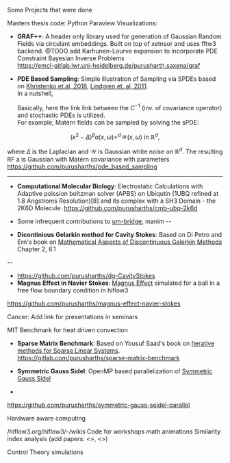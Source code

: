 Some Projects that were done 

Masters thesis code:
Python Paraview Visualizations: 


- **GRAF++**: A header only library used for generation of Gaussian Random Fields via circulant embeddings. Built on top of xetnsor and uses fftw3 backend.
@TODO add Karhunen-Lourve expansion to incorporate PDE Constraint Bayesian Inverse Problems <br>
https://emcl-gitlab.iwr.uni-heidelberg.de/purusharth.saxena/graf


- **PDE Based Sampling**:
  Simple illustration of Sampling via SPDEs based on [Khristenko et.al, 2018](https://arxiv.org/pdf/1809.07570.pdf), [Lindgren et. al, 2011](https://doi.org/10.1111/j.1467-9868.2011.00777.x). <br>
  In a nutshell,

  Basically, here the link link between the $C^{-1}$ (inv. of covariance operator) and stochastic PDEs is utilized.<br/>
  For example, Matérn fields can be sampled by solving the sPDE:
    
$$(\kappa^{2}-\Delta)^{\beta}a(x,\omega)=^{d}\mathcal{W}(x,\omega) \text{ in } \mathbb{R}^d,$$

    
  where $\Delta$ is the Laplacian and $\mathcal{W}$ is Gaussian white noise on $\mathbb{R}^d$. The resulting RF a is Gaussian with Matérn covariance with parameters
  https://github.com/purusharths/pde_based_sampling

---

- **Computational Molecular Biology**: Electrostatic Calculations with Adaptive poission boltzman solver (APBS) on Ubiqutin (1UBQ refined at 1.8 Angstroms Resolution)[8] and its complex with a SH3 Domain - the 2K6D
Molecule.
https://github.com/purusharths/cmb-ubq-2k6d

- Some infrequent contributions to [um-bridge](https://github.com/purusharths/umbridge), manim
--

- **Dicontinious Gelarkin method for Cavity Stokes**: Based on Di Petro and Ern's book on [Mathematical Aspects of Discontinuous Galerkin Methods](https://link.springer.com/book/10.1007/978-3-642-22980-0)
Chapter 2, 6.1

--
- https://github.com/purusharths/dg-CavityStokes
- **Magnus Effect in Navier Stokes**: [Magnus Effect](https://www.youtube.com/watch?v=2OSrvzNW9FE) simulated for a ball in a free flow boundary condition in hiflow3

https://github.com/purusharths/magnus-effect-navier-stokes




Cancer:
  Add link for presentations in seminars

MIT Benchmark for heat driven convection
<add paper link>
<add link for github repo>


- **Sparse Matrix Benchmark**: Based on Yousuf Saad's book on [Iterative methods for Sparse Linear Systems](https://www-users.cse.umn.edu/~saad/IterMethBook_2ndEd.pdf). 
  https://gitlab.com/purusharths/sparse-matrix-benchmark

- **Symmetric Gauss Sidel**: OpenMP based parallelization of [Symmetric Gauss Sidel](https://arxiv.org/abs/2311.14138)
- 
https://github.com/purusharths/symmetric-gauss-seidel-parallel

Hardware aware computing

/hiflow3.org/hiflow3/-/wikis
Code for workshops
math.animations
Similarity index analysis (add papers: <>, <>)

Control Theory simulations

